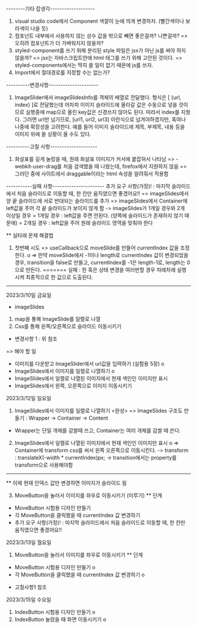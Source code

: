 --------기타 잡생각-------------------
 1. visual studio code에서 Component 색깔이 눈에 띄게 변경하자. (빨간색이나 보라색이 나을 듯)
 2. 컴포넌트 내부에서 사용하지 않는 상수 값을 밖으로 빼면 좋은걸까? 나쁜걸까?
  => 오히려 컴포넌트가 더 가벼워지지 않을까?
 3. styled-component를 쓰기 위해 분리된 style 파일은 jsx가 아닌 js를 써야 하지 않을까?
  => jsx는 자바스크립트안에 html 태그를 쓰기 위해 고안된 것이다.
  => styled-components에서는 딱히 쓸 일이 없기 때문에 js를 쓰자.
 4. Import에서 절대경로를 지정할 수는 없는가?

 ----------변경사항---------------------
 1. ImageSlider에서 imageSlidesInfo를 객체의 배열로 전달했다.
 형식은 [ {url, index} ]로 전달했는데 어차피 이미지 슬라이드에 올라갈 값은 수동으로 넣을 것이므로
 실행중에 map으로 올린 key값은 신경쓰지 않아도 된다. 따라서 index를 지웠다.
 그러면 url만 넘기므로, [url1, url2, url3] 이런식으로 넘겨야하겠지만, 혹여나 나중에 확장성을 고려한다.
 예를 들어 이미지 슬라이드에 제목, 부제목, 내용 등을 이미지 위에 쓸 상황이 올 수도 있다.

 ----------고칠 사항--------------------
1. 화살표를 길게 눌렀을 때, 원래 화살표 이미지가 커서에 붙잡혀서 나타남
=> -webkit-user-drag를 처음 검색했을 때 나왔는데, firefox에서 지원하지 않음
=> 그러던 중에 사이트에서 draggable이라는 html 속성을 알려줘서 적용함

-----------실패 사항----------------------
  추가 요구 사항(가정)! : 마지막 슬라이드에서 처음 슬라이드로 이동할 때, 한 칸만 움직였으면 좋겠어요!!
  => imageSlides에서 양 끝 슬라이드에 서로 반대되는 슬라이드를 추가
  => imageSlides에서 Container에 left값을 주어 각 끝 슬라이드가 보이지 않게 함
   -> imageSlides가 1개일 경우와 2개 이상일 경우
    = 1개일 경우 : left값을 주면 안된다. (양쪽에 슬라이드가 존재하지 않기 때문에)
    = 2개일 경우 : left값을 주어 원래 슬라이드 영역을 맞춰야 한다

  ** 실타래 문제 해결법
  1. 첫번째 시도
  => useCallback으로 moveSlide를 만들어 currentIndex 값을 조정한다. o
  => 만약 moveSlide에서 -1이나 length로 currentIndex 값이 변경되었을 경우, transition을 false로 만들고, currentIndex를 -1은 length-1로, length는 0으로 만든다.
  ======= 실패 : 한 훅은 상태 변경을 여러번할 경우 차례차례 실행시켜 최종적으로 한 값으로 도출된다. 
  ------------------------------------------------------------------------

2023/3/10일 금요일
- imageSlides
 1. map을 통해 ImageSlide를 일렬로 나열
 2. Css를 통해 왼쪽/오른쪽으로 슬라이드 이동시키기
 * 변경사항 1 : 위 참조

=> 해야 할 일 
 - 이미지를 다운받고 ImageSlider에서 url값을 입력하기 (실험용 5장) o
 - ImageSlides에서 이미지를 일렬로 나열하기 o
 - ImageSlides에서 일렬로 나열된 이미지에서 현재 색인인 이미지만 표시
 - ImageSlides에서 왼쪽, 오른쪽으로 이미지 이동시키기

2023/3/12일 일요일
1. ImageSlides에서 이미지를 일렬로 나열하기 <완성>
=> ImageSlides 구조도 만들기 : Wrapper ->  Container -> Content 
  * Wrapper는 단일 개체를 감쌀때 쓰고, Container는 여러 개체를 감쌀 때 쓴다.

2. ImageSlides에서 일렬로 나열된 이미지에서 현재 색인인 이미지만 표시 o
=> Container에 transform css를 써서 왼쪽 오른쪽으로 이동시킨다.
 -> transform : translateX(-width * currentIndex)px;
 -> transition에서는 property를 transform으로 사용해야함
----------------------------------------------------
** 이제 현재 인덱스 값만 변경하면 이미지가 슬라이드 됨 

3. MoveButton을 눌러서 이미지를 좌우로 이동시키기 (미루기)
** 단계
 - MoveButton 시험용 디자인 만들기
 - 각 MoveButton을 클릭했을 때 currentIndex 값 변경하기
 - 추가 요구 사항(가정)! : 마지막 슬라이드에서 처음 슬라이드로 이동할 때, 한 칸만 움직였으면 좋겠어요!!

2023/3/13일 월요일
1. MoveButton을 눌러서 이미지를 좌우로 이동시키기 
** 단계
 - MoveButton 시험용 디자인 만들기 o
 - 각 MoveButton을 클릭했을 때 currentIndex 값 변경하기 o
 
 * 고칠사항1 참조

2023/3/15일 수요일
1. IndexButton 시험용 디자인 만들기 o
2. IndexButton 눌렀을 때 화면 이동시키기 o